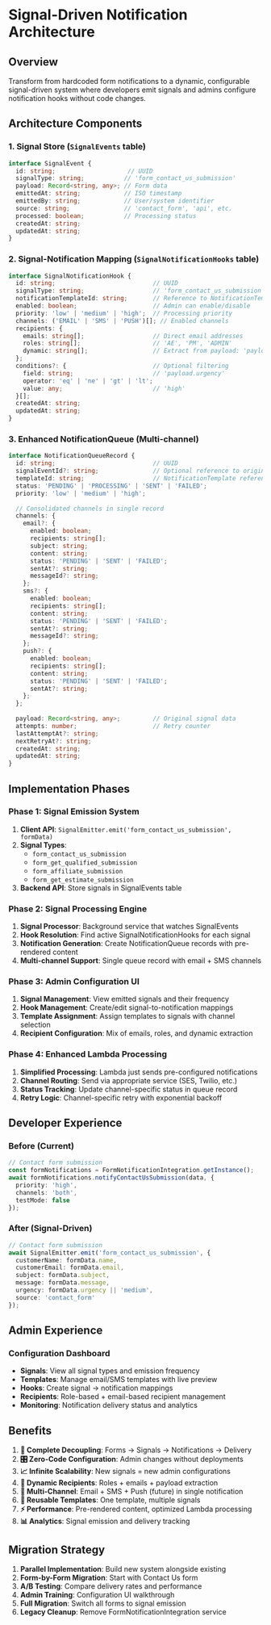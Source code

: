# Signal-Driven Notification Architecture

## Overview
Transform from hardcoded form notifications to a dynamic, configurable signal-driven system where developers emit signals and admins configure notification hooks without code changes.

## Architecture Components

### 1. Signal Store (`SignalEvents` table)
```typescript
interface SignalEvent {
  id: string;                    // UUID
  signalType: string;           // 'form_contact_us_submission'
  payload: Record<string, any>; // Form data
  emittedAt: string;            // ISO timestamp
  emittedBy: string;            // User/system identifier
  source: string;               // 'contact_form', 'api', etc.
  processed: boolean;           // Processing status
  createdAt: string;
  updatedAt: string;
}
```

### 2. Signal-Notification Mapping (`SignalNotificationHooks` table)
```typescript
interface SignalNotificationHook {
  id: string;                           // UUID
  signalType: string;                   // 'form_contact_us_submission'
  notificationTemplateId: string;       // Reference to NotificationTemplate
  enabled: boolean;                     // Admin can enable/disable
  priority: 'low' | 'medium' | 'high';  // Processing priority
  channels: ('EMAIL' | 'SMS' | 'PUSH')[]; // Enabled channels
  recipients: {
    emails: string[];                   // Direct email addresses
    roles: string[];                    // 'AE', 'PM', 'ADMIN'
    dynamic: string[];                  // Extract from payload: 'payload.customerEmail'
  };
  conditions?: {                        // Optional filtering
    field: string;                      // 'payload.urgency'
    operator: 'eq' | 'ne' | 'gt' | 'lt'; 
    value: any;                         // 'high'
  }[];
  createdAt: string;
  updatedAt: string;
}
```

### 3. Enhanced NotificationQueue (Multi-channel)
```typescript
interface NotificationQueueRecord {
  id: string;                           // UUID
  signalEventId?: string;               // Optional reference to original signal
  templateId: string;                   // NotificationTemplate reference
  status: 'PENDING' | 'PROCESSING' | 'SENT' | 'FAILED';
  priority: 'low' | 'medium' | 'high';
  
  // Consolidated channels in single record
  channels: {
    email?: {
      enabled: boolean;
      recipients: string[];
      subject: string;
      content: string;
      status: 'PENDING' | 'SENT' | 'FAILED';
      sentAt?: string;
      messageId?: string;
    };
    sms?: {
      enabled: boolean;
      recipients: string[];
      content: string;
      status: 'PENDING' | 'SENT' | 'FAILED';
      sentAt?: string;
      messageId?: string;
    };
    push?: {
      enabled: boolean;
      recipients: string[];
      content: string;
      status: 'PENDING' | 'SENT' | 'FAILED';
      sentAt?: string;
    };
  };
  
  payload: Record<string, any>;         // Original signal data
  attempts: number;                     // Retry counter
  lastAttemptAt?: string;
  nextRetryAt?: string;
  createdAt: string;
  updatedAt: string;
}
```

## Implementation Phases

### Phase 1: Signal Emission System
1. **Client API**: `SignalEmitter.emit('form_contact_us_submission', formData)`
2. **Signal Types**: 
   - `form_contact_us_submission`
   - `form_get_qualified_submission` 
   - `form_affiliate_submission`
   - `form_get_estimate_submission`
3. **Backend API**: Store signals in SignalEvents table

### Phase 2: Signal Processing Engine
1. **Signal Processor**: Background service that watches SignalEvents
2. **Hook Resolution**: Find active SignalNotificationHooks for each signal
3. **Notification Generation**: Create NotificationQueue records with pre-rendered content
4. **Multi-channel Support**: Single queue record with email + SMS channels

### Phase 3: Admin Configuration UI
1. **Signal Management**: View emitted signals and their frequency
2. **Hook Management**: Create/edit signal-to-notification mappings
3. **Template Assignment**: Assign templates to signals with channel selection
4. **Recipient Configuration**: Mix of emails, roles, and dynamic extraction

### Phase 4: Enhanced Lambda Processing
1. **Simplified Processing**: Lambda just sends pre-configured notifications
2. **Channel Routing**: Send via appropriate service (SES, Twilio, etc.)
3. **Status Tracking**: Update channel-specific status in queue record
4. **Retry Logic**: Channel-specific retry with exponential backoff

## Developer Experience

### Before (Current)
```typescript
// Contact form submission
const formNotifications = FormNotificationIntegration.getInstance();
await formNotifications.notifyContactUsSubmission(data, {
  priority: 'high',
  channels: 'both',
  testMode: false
});
```

### After (Signal-Driven)
```typescript
// Contact form submission
await SignalEmitter.emit('form_contact_us_submission', {
  customerName: formData.name,
  customerEmail: formData.email,
  subject: formData.subject,
  message: formData.message,
  urgency: formData.urgency || 'medium',
  source: 'contact_form'
});
```

## Admin Experience

### Configuration Dashboard
- **Signals**: View all signal types and emission frequency
- **Templates**: Manage email/SMS templates with live preview
- **Hooks**: Create signal → notification mappings
- **Recipients**: Role-based + email-based recipient management
- **Monitoring**: Notification delivery status and analytics

## Benefits

1. **🔌 Complete Decoupling**: Forms → Signals → Notifications → Delivery
2. **🎛️ Zero-Code Configuration**: Admin changes without deployments
3. **📈 Infinite Scalability**: New signals = new admin configurations
4. **🎯 Dynamic Recipients**: Roles + emails + payload extraction
5. **📱 Multi-Channel**: Email + SMS + Push (future) in single notification
6. **🔄 Reusable Templates**: One template, multiple signals
7. **⚡ Performance**: Pre-rendered content, optimized Lambda processing
8. **📊 Analytics**: Signal emission and delivery tracking

## Migration Strategy

1. **Parallel Implementation**: Build new system alongside existing
2. **Form-by-Form Migration**: Start with Contact Us form
3. **A/B Testing**: Compare delivery rates and performance
4. **Admin Training**: Configuration UI walkthrough
5. **Full Migration**: Switch all forms to signal emission
6. **Legacy Cleanup**: Remove FormNotificationIntegration service